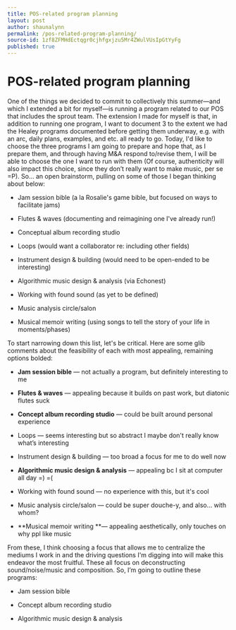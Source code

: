 ```yaml
---
title: POS-related program planning
layout: post
author: shaunalynn
permalink: /pos-related-program-planning/
source-id: 1zf8ZFMHdEctqgr0cjhfgxjzu5Mr4ZWulVUsIpGtYyFg
published: true
--- 
```


# POS-related program planning

One of the things we decided to commit to collectively this summer—and which I extended a bit for myself—is running a program related to our POS that includes the sprout team. The extension I made for myself is that, in addition to running one program, I want to document 3 to the extent we had the Healey programs documented before getting them underway, e.g. with an arc, daily plans, examples, and etc. all ready to go. Today, I'd like to choose the three programs I am going to prepare and hope that, as I prepare them, and through having M&A respond to/revise them, I will be able to choose the one I want to run with them (Of course, authenticity will also impact this choice, since they don’t really want to make music, per se =P). So… an open brainstorm, pulling on some of those I began thinking about below:

* Jam session bible (a la Rosalie's game bible, but focused on ways to facilitate jams)

* Flutes & waves (documenting and reimagining one I've already run!)

* Conceptual album recording studio

* Loops (would want a collaborator re: including other fields)

* Instrument design & building (would need to be open-ended to be interesting)

* Algorithmic music design & analysis (via Echonest)

* Working with found sound (as yet to be defined)

* Music analysis circle/salon

* Musical memoir writing (using songs to tell the story of your life in moments/phases)

To start narrowing down this list, let's be critical. Here are some glib comments about the feasibility of each with most appealing, remaining options bolded:

* **Jam session bible** — not actually a program, but definitely interesting to me

* **Flutes & waves** — appealing because it builds on past work, but diatonic flutes suck

* **Concept album recording studio** — could be built around personal experience

* Loops — seems interesting but so abstract I maybe don't really know what’s interesting

* Instrument design & building — too broad a focus for me to do well now

* **Algorithmic music design & analysis** — appealing bc I sit at computer all day =) =(

* Working with found sound — no experience with this, but it's cool

* Music analysis circle/salon — could be super douche-y, and also… with whom?

* **Musical memoir writing **— appealing aesthetically, only touches on why ppl like music

From these, I think choosing a focus that allows me to centralize the mediums I work in and the driving questions I'm digging into will make this endeavor the most fruitful. These all focus on deconstructing sound/noise/music and composition. So, I’m going to outline these programs:

* Jam session bible

* Concept album recording studio

* Algorithmic music design & analysis